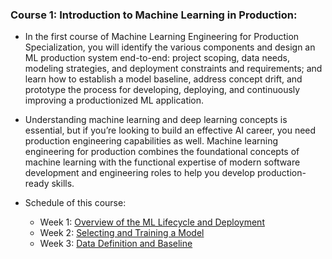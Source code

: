 ### Course 1: Introduction to Machine Learning in Production:
  * In the first course of Machine Learning Engineering for Production Specialization, you will identify the various components and design an ML production system end-to-end: project scoping, data needs, modeling strategies, and deployment constraints and requirements; and learn how to establish a model baseline, address concept drift, and prototype the process for developing, deploying, and continuously improving a productionized ML application.

  * Understanding machine learning and deep learning concepts is essential, but if you’re looking to build an effective AI career, you need production engineering capabilities as well. Machine learning engineering for production combines the foundational concepts of machine learning with the functional expertise of modern software development and engineering roles to help you develop production-ready skills. 

* Schedule of this course:
  * Week 1: [Overview of the ML Lifecycle and Deployment](https://github.com/yifang-psu/Coursera_AI_ML_Courses/tree/main/MLOps/ML_in_Production/Week_1)
  * Week 2: [Selecting and Training a Model](https://github.com/yifang-psu/Coursera_AI_ML_Courses/tree/main/MLOps/ML_in_Production/Week_2)
  * Week 3: [Data Definition and Baseline](https://github.com/yifang-psu/Coursera_AI_ML_Courses/tree/main/MLOps/ML_in_Production/Week_3)
